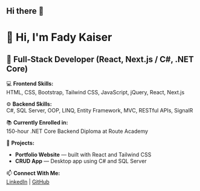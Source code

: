 ## Hi there 👋
# 👋 Hi, I'm Fady Kaiser
## 🧠 Full‑Stack Developer (React, Next.js / C#, .NET Core)

💻 **Frontend Skills:**  
HTML, CSS, Bootstrap, Tailwind CSS, JavaScript, jQuery, React, Next.js

⚙️ **Backend Skills:**  
C#, SQL Server, OOP, LINQ, Entity Framework, MVC, RESTful APIs, SignalR

📚 **Currently Enrolled in:**  
150-hour .NET Core Backend Diploma at Route Academy

🔨 **Projects:**
- **Portfolio Website** — built with React and Tailwind CSS  
- **CRUD App** — Desktop app using C# and SQL Server

📫 **Connect With Me:**  
[LinkedIn](https://www.linkedin.com/in/fady-kaiser) | [GitHub](https://github.com/Fady519)

